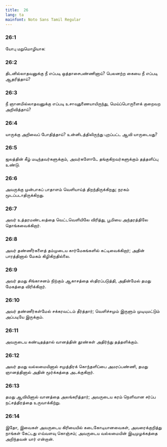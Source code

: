 ```yaml
---
title:  26
lang: ta
mainfont: Noto Sans Tamil Regular
---
```


###  26:1

யோபு மறுமொழியாக:

###  26:2

திடனில்லாதவனுக்கு நீ எப்படி ஒத்தாசைபண்ணினாய்? பெலனற்ற கையை நீ எப்படி ஆதரித்தாய்?

###  26:3

நீ ஞானமில்லாதவனுக்கு எப்படி உசாவுதுணையாயிருந்து, மெய்ப்பொருளைக் குறைவற அறிவித்தாய்?

###  26:4

யாருக்கு அறிவைப் போதித்தாய்? உன்னிடத்திலிருந்து புறப்பட்ட ஆவி யாருடையது?

###  26:5

ஜலத்தின் கீழ் மடிந்தவர்களுக்கும், அவர்களோடே தங்குகிறவர்களுக்கும் தத்தளிப்பு உண்டு.

###  26:6

அவருக்கு முன்பாகப் பாதாளம் வெளியாய்த் திறந்திருக்கிறது; நரகம் மூடப்படாதிருக்கிறது.

###  26:7

அவர் உத்தரமண்டலத்தை வெட்டவெளியிலே விரித்து, பூமியை அந்தரத்திலே தொங்கவைக்கிறார்.

###  26:8

அவர் தண்ணீர்களைத் தம்முடைய கார்மேகங்களில் கட்டிவைக்கிறார்; அதின் பாரத்தினால் மேகம் கிழிகிறதில்லை.

###  26:9

அவர் தமது சிங்காசனம் நிற்கும் ஆகாசத்தை ஸ்திரப்படுத்தி, அதின்மேல் தமது மேகத்தை விரிக்கிறார்.

###  26:10

அவர் தண்ணீர்கள்மேல் சக்கரவட்டம் தீர்த்தார்; வெளிச்சமும் இருளும் முடியுமட்டும் அப்படியே இருக்கும்.

###  26:11

அவருடைய கண்டிதத்தால் வானத்தின் தூண்கள் அதிர்ந்து தத்தளிக்கும்.

###  26:12

அவர் தமது வல்லமையினால் சமுத்திரக் கொந்தளிப்பை அமரப்பண்ணி, தமது ஞானத்தினால் அதின் மூர்க்கத்தை அடக்குகிறார்.

###  26:13

தமது ஆவியினால் வானத்தை அலங்கரித்தார்; அவருடைய கரம் நெளிவான சர்ப்ப நட்சத்திரத்தை உருவாக்கிற்று.

###  26:14

இதோ, இவைகள் அவருடைய கிரியையில் கடைகோடியானவைகள், அவரைக்குறித்து நாங்கள் கேட்டது எவ்வளவு கொஞ்சம்; அவருடைய வல்லமையின் இடிமுழக்கத்தை அறிந்தவன் யார் என்றான்.

